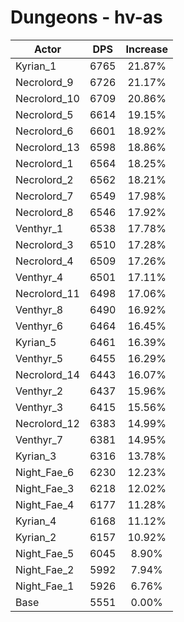 # Dungeons - hv-as
| Actor | DPS | Increase |
|---|:---:|:---:|
|Kyrian_1|6765|21.87%|
|Necrolord_9|6726|21.17%|
|Necrolord_10|6709|20.86%|
|Necrolord_5|6614|19.15%|
|Necrolord_6|6601|18.92%|
|Necrolord_13|6598|18.86%|
|Necrolord_1|6564|18.25%|
|Necrolord_2|6562|18.21%|
|Necrolord_7|6549|17.98%|
|Necrolord_8|6546|17.92%|
|Venthyr_1|6538|17.78%|
|Necrolord_3|6510|17.28%|
|Necrolord_4|6509|17.26%|
|Venthyr_4|6501|17.11%|
|Necrolord_11|6498|17.06%|
|Venthyr_8|6490|16.92%|
|Venthyr_6|6464|16.45%|
|Kyrian_5|6461|16.39%|
|Venthyr_5|6455|16.29%|
|Necrolord_14|6443|16.07%|
|Venthyr_2|6437|15.96%|
|Venthyr_3|6415|15.56%|
|Necrolord_12|6383|14.99%|
|Venthyr_7|6381|14.95%|
|Kyrian_3|6316|13.78%|
|Night_Fae_6|6230|12.23%|
|Night_Fae_3|6218|12.02%|
|Night_Fae_4|6177|11.28%|
|Kyrian_4|6168|11.12%|
|Kyrian_2|6157|10.92%|
|Night_Fae_5|6045|8.90%|
|Night_Fae_2|5992|7.94%|
|Night_Fae_1|5926|6.76%|
|Base|5551|0.00%|
